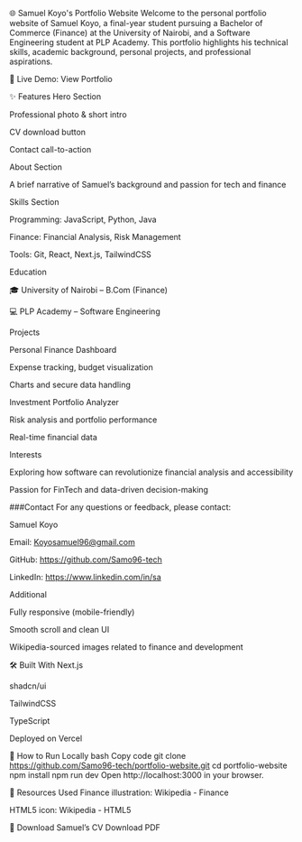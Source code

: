 🌐 Samuel Koyo's Portfolio Website
Welcome to the personal portfolio website of Samuel Koyo, a final-year student pursuing a Bachelor of Commerce (Finance) at the University of Nairobi, and a Software Engineering student at PLP Academy. This portfolio highlights his technical skills, academic background, personal projects, and professional aspirations.

🚀 Live Demo: View Portfolio

✨ Features
Hero Section

Professional photo & short intro

CV download button

Contact call-to-action

About Section

A brief narrative of Samuel’s background and passion for tech and finance

Skills Section

Programming: JavaScript, Python, Java

Finance: Financial Analysis, Risk Management

Tools: Git, React, Next.js, TailwindCSS

Education

🎓 University of Nairobi – B.Com (Finance)

💻 PLP Academy – Software Engineering

Projects

Personal Finance Dashboard

Expense tracking, budget visualization

Charts and secure data handling

Investment Portfolio Analyzer

Risk analysis and portfolio performance

Real-time financial data

Interests

Exploring how software can revolutionize financial analysis and accessibility

Passion for FinTech and data-driven decision-making

###Contact
For any questions or feedback, please contact:

Samuel Koyo

Email: Koyosamuel96@gmail.com

GitHub: https://github.com/Samo96-tech

LinkedIn: https://www.linkedin.com/in/sa

Additional

Fully responsive (mobile-friendly)

Smooth scroll and clean UI

Wikipedia-sourced images related to finance and development

🛠️ Built With
Next.js

shadcn/ui

TailwindCSS

TypeScript

Deployed on Vercel

📁 How to Run Locally
bash
Copy code
git clone https://github.com/Samo96-tech/portfolio-website.git
cd portfolio-website
npm install
npm run dev
Open http://localhost:3000 in your browser.

📎 Resources Used
Finance illustration: Wikipedia - Finance

HTML5 icon: Wikipedia - HTML5

📄 Download Samuel’s CV
Download PDF






